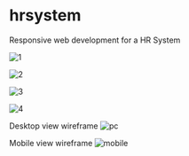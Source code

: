 # hrsystem
Responsive web development for a HR System

![1](https://user-images.githubusercontent.com/40288071/187511718-452d499d-9613-41d0-a02e-dd9127a30813.PNG)


![2](https://user-images.githubusercontent.com/40288071/187511794-259a4e2d-27a0-43bb-9df9-6af1c944d955.PNG)


![3](https://user-images.githubusercontent.com/40288071/187511815-4bef7b7b-f894-440f-91a3-8ef2e011cb43.PNG)


![4](https://user-images.githubusercontent.com/40288071/187511832-d0532f84-998f-492a-8b72-1a0164277494.PNG)

Desktop view wireframe
![pc](https://user-images.githubusercontent.com/40288071/187511867-366c2be2-91c1-4520-8378-57a75870d144.png)

Mobile view wireframe
![mobile](https://user-images.githubusercontent.com/40288071/187511880-a0b824cb-ecd5-4b22-a73f-47610e624d3c.png)

